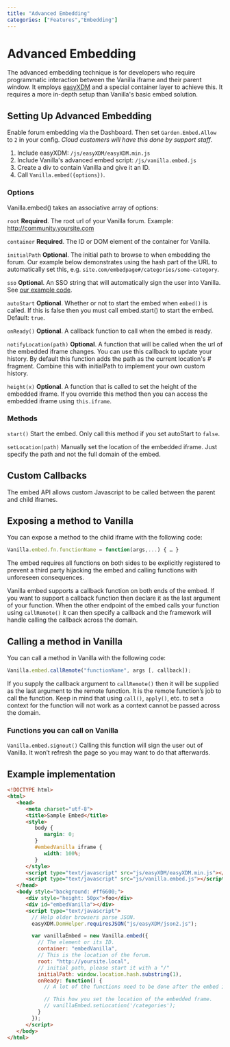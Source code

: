 ```yaml
---
title: "Advanced Embedding"
categories: ["Features","Embedding"]
---
```


# Advanced Embedding

The advanced embedding technique is for developers who require programmatic interaction between the Vanilla iframe and their parent window. It employs [easyXDM](http://easyxdm.net/wp/) and a special container layer to achieve this. It requires a more in-depth setup than Vanilla's basic embed solution.

## Setting Up Advanced Embedding

Enable forum embedding via the Dashboard. Then set `Garden.Embed.Allow` to `2` in your config. _Cloud customers will have this done by support staff_.

1. Include easyXDM: `/js/easyXDM/easyXDM.min.js`
2. Include Vanilla's advanced embed script: `/js/vanilla.embed.js`
3. Create a div to contain Vanilla and give it an ID.
4. Call `Vanilla.embed({options})`.

### Options

Vanilla.embed() takes an associative array of options:

`root` **Required**. The root url of your Vanilla forum. Example: http://community.yoursite.com

`container` **Required**. The ID or DOM element of the container for Vanilla.

`initialPath` **Optional**. The initial path to browse to when embedding the forum. Our example below demonstrates using the hash part of the URL to automatically set this, e.g. `site.com/embedpage#/categories/some-category`. 

`sso` **Optional**. An SSO string that will automatically sign the user into Vanilla. See [our example code](https://github.com/vanillaforums/jsConnectPHP/blob/master/functions.jsconnect.php#L130).

`autoStart` **Optional**. Whether or not to start the embed when `embed()` is called. If this is false then you must call embed.start() to start the embed. Default: `true`.

`onReady()` **Optional**. A callback function to call when the embed is ready.

`notifyLocation(path)` **Optional**. A function that will be called when the url of the embedded iframe changes. You can use this callback to update your history. By default this function adds the path as the current location's # fragment. Combine this with initialPath to implement your own custom history.

`height(x)` **Optional**. A function that is called to set the height of the embedded iframe. If you override this method then you can access the embedded iframe using `this.iframe`.

### Methods

`start()` Start the embed. Only call this method if you set autoStart to `false`.

`setLocation(path)` Manually set the location of the embedded iframe. Just specify the path and not the full domain of the embed.

## Custom Callbacks

The embed API allows custom Javascript to be called between the parent and child iframes.

## Exposing a method to Vanilla

You can expose a method to the child iframe with the following code:

```javascript
Vanilla.embed.fn.functionName = function(args,...) { … }
```

The embed requires all functions on both sides to be explicitly registered to prevent a third party hijacking the embed and calling functions with unforeseen consequences.

Vanilla embed supports a callback function on both ends of the embed. If you want to support a callback function then declare it as the last argument of your function. When the other endpoint of the embed calls your function using `callRemote()` it can then specify a callback and the framework will handle calling the callback across the domain. 

## Calling a method in Vanilla

You can call a method in Vanilla with the following code:

```javascript
Vanilla.embed.callRemote("functionName", args [, callback]);
```

If you supply the callback argument to `callRemote()` then it will be supplied as the last argument to the remote function. It is the remote function’s job to call the function. Keep in mind that using `call()`, `apply()`, etc. to set a context for the function will not work as a context cannot be passed across the domain.

### Functions you can call on Vanilla

`Vanilla.embed.signout()` Calling this function will sign the user out of Vanilla. It won’t refresh the page so you may want to do that afterwards.

## Example implementation

```html
<!DOCTYPE html>
<html>
   <head>
   	  <meta charset="utf-8">
   	  <title>Sample Embed</title>
   	  <style>
         body {
            margin: 0;
         }
         #embedVanilla iframe {
            width: 100%;
         }
      </style>
      <script type="text/javascript" src="js/easyXDM/easyXDM.min.js"></script>
      <script type="text/javascript" src="js/vanilla.embed.js"></script>
   </head>
   <body style="background: #ff6600;">
      <div style="height: 50px">foo</div>
      <div id="embedVanilla"></div>
      <script type="text/javascript">
        // Help older browsers parse JSON.
        easyXDM.DomHelper.requiresJSON("js/easyXDM/json2.js");

        var vanillaEmbed = new Vanilla.embed({
          // The element or its ID.
          container: "embedVanilla",
          // This is the location of the forum.
          root: "http://yoursite.local",
          // initial path, please start it with a "/"
          initialPath: window.location.hash.substring(1),
          onReady: function() {
            // A lot of the functions need to be done after the embed is ready.

            // This how you set the location of the embedded frame.
            // vanillaEmbed.setLocation('/categories');
          }
        });
      </script>
   </body>
</html>
```

